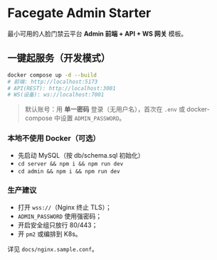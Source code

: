 # Facegate Admin Starter

最小可用的人脸门禁云平台 **Admin 前端 + API + WS 网关** 模板。

## 一键起服务（开发模式）
```bash
docker compose up -d --build
# 前端: http://localhost:5173
# API(REST): http://localhost:3001
# WS(设备): ws://localhost:7001
```

> 默认账号：用 **单一密码** 登录（无用户名），首次在 `.env` 或 docker-compose 中设置 `ADMIN_PASSWORD`。

### 本地不使用 Docker（可选）
- 先启动 MySQL（按 db/schema.sql 初始化）
- `cd server && npm i && npm run dev`
- `cd admin && npm i && npm run dev`

### 生产建议
- 打开 `wss://`（Nginx 终止 TLS）；
- `ADMIN_PASSWORD` 使用强密码；
- 开启安全组只放行 80/443；
- 开 `pm2` 或编排到 K8s。

详见 `docs/nginx.sample.conf`。
